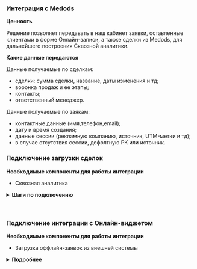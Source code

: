### Интеграция с Medods <br />  

**Ценность**   <br />  

Решение позволяет передавать в наш кабинет заявки, оставленные клиентами в форме Онлайн-записи, а также сделки из Medods, для дальнейшего построения Сквозной аналитики. <br />  

**Какие данные передаются**  <br />  

Данные получаемые по сделкам: <br />    
- сделки: сумма сделки, название, даты изменения и тд; 
- воронка продаж и ее этапы;
- контакты;
- ответственный менеджер. <br />  

Данные получаемые по заякам:   <br />  

- контактные данные (имя,телефон,email);  
- дату и время создания;  
- данные сессии (рекламную компанию, источник, UTM-метки и тд);  
- в случае отсутствия сессии, дефолтную РК или источник.  <br />  

### Подключение загрузки сделок  <br />  

**Необходимые компоненты для работы интеграции**  <br />  
- Сквозная аналитика <br />  

<details>
  <summary style="font-weight:bold;">  Шаги по подключению </summary> <br />  
  
1. Нажмите "Активен" на этой странице. <br />  
2. Заполните настройки интеграции   <br />  

- **Авторизация в Medods** <br />
  
<details>
  <summary style="font-weight:bold;"> Подробнее </summary> <br />
 
  - UID: укажите домен сервиса, в формате https://beta45.medods.ru/ , где beta45 - уникальная часть <br />  
  - Identity и SecretKey: данные для авторизации в Medods, можно запросить у сотрудников Medods, либо создать самостоятельно <br />  
  
    - Справочники -> Права доступа к API -> Добавить  
 
      - Создаем роль, если она отсутствует
      - В роле делаем полный доступ к сущностям
 
    - Справочники -> Клиенты API -> Добавить
 
      - Создаем клиента API
      - Выбираем необходимую роль
      - Добавляем Ключи доступа (API v2) 
      - Из скаченного файла берем значения Identity и SecretKey
 
 ![image](medods.gif)  <br /> 

</details> 
<br />

- **Передавать сделки** - при прожатии будет включена интеграция по передаче сделок <br />  

3. Нажмите сохранить. <br />  

После подключения интеграции сделки будут попадать в  Сырые данные -> Сделки.  <br />  
Сделки грузятся раз в сутки, поэтому корректность работы интеграции можно будет проверить на следующий день. <br />  

</details> 
<br />
<br /> 

### Подключение интеграции с Онлайн-виджетом <br />  

**Необходимые компоненты для работы интеграции**  <br />  
- Загрузка оффлайн-заявок из внешней системы  <br />  

<details>
  <summary style="font-weight:bold;"> Подробнее </summary> <br />

1. Нажмите "Активен" на этой странице. <br />  
2. Заполните настройки интеграции   <br />  

- **Авторизация в Medods** <br />
<details>
  <summary style="font-weight:bold;"> Подробнее </summary> <br />  

  - UID: укажите домен сервиса, в формате https://beta45.medods.ru/ , где beta45 - уникальная часть <br />  
  - Identity и SecretKey: данные для авторизации в Medods, можно запросить у сотрудников Medods, либо создать самостоятельно <br />  
  
    - Справочники -> Права доступа к API -> Добавить   <br />  
 
      - Создаем роль, если она отсутствует.   
      - В роле делаем полный доступ к сущностям. <br />  
 
    - Справочники -> Клиенты API -> Добавить <br />  
 
      - Создаем клиента API.
      - Выбираем необходимую роль.
      - Добавляем Ключи доступа (API v2).
      - Из скаченного файла берем значения Identity и SecretKey. <br />  
 
 ![image](medods.gif) <br />  

</details> 
<br />

**Переключатели:**   <br />  
- **Передавать заявки** - при прожатии будет включена интеграция по передаче заявок.
- **Рекламная компания/источник** - необходимо выбрать какую сущность использовать для обращений без сессии. По умолчанию выбрана Рекламная компания (маркер не прожат), при прожатии маркера выбирается Источник.  
- В зависимости от положения маркера выводится либо список рекламных кампаний из личного кабинета клиента, либо список источников и сайтов. Необходимо указать какую Рекламную кампанию/источник и сайт используем в случае отсутствия сессии.  

3. Нажмите сохранить. <br />  
4. После сохранения будет выведен скрипт, который необходимо установить на сайт клиенту в соответствие с описанием в настройках. <br />  


После подключения интеграции заявки будут попадать в  Сырые данные -> Обращения и цели.  <br />  
Заявки грузятся раз в сутки, поэтому корректность работы интеграции можно будет проверить на следующий день. <br />  


</details> 




